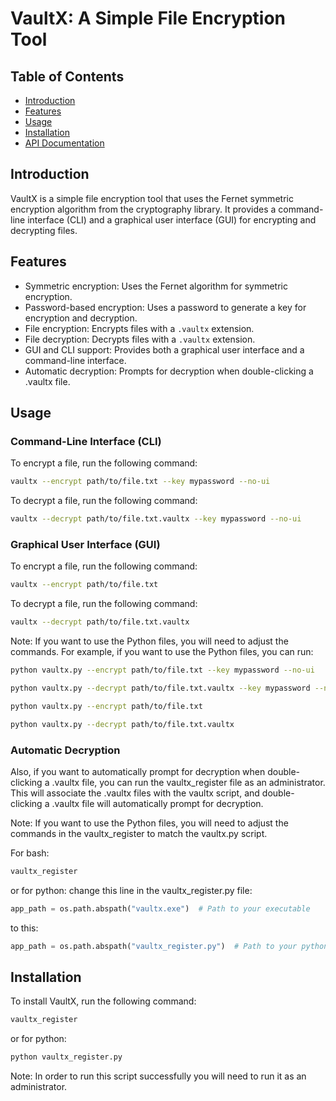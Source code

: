 # VaultX: A Simple File Encryption Tool

## Table of Contents

- [Introduction](#introduction)
- [Features](#features)
- [Usage](#usage)
- [Installation](#installation)
- [API Documentation](#api-documentation)

## Introduction

VaultX is a simple file encryption tool that uses the Fernet symmetric encryption algorithm from the cryptography library. It provides a command-line interface (CLI) and a graphical user interface (GUI) for encrypting and decrypting files.

## Features

- Symmetric encryption: Uses the Fernet algorithm for symmetric encryption.
- Password-based encryption: Uses a password to generate a key for encryption and decryption.
- File encryption: Encrypts files with a `.vaultx` extension.
- File decryption: Decrypts files with a `.vaultx` extension.
- GUI and CLI support: Provides both a graphical user interface and a command-line interface.
- Automatic decryption: Prompts for decryption when double-clicking a .vaultx file.
## Usage

### Command-Line Interface (CLI)

To encrypt a file, run the following command:

```bash
vaultx --encrypt path/to/file.txt --key mypassword --no-ui
```
To decrypt a file, run the following command:

```bash
vaultx --decrypt path/to/file.txt.vaultx --key mypassword --no-ui
```

### Graphical User Interface (GUI)

To encrypt a file, run the following command:

```bash
vaultx --encrypt path/to/file.txt
```

To decrypt a file, run the following command:

```bash
vaultx --decrypt path/to/file.txt.vaultx
```

Note: If you want to use the Python files, you will need to adjust the commands. For example, if you want to use the Python files, you can run:

```bash
python vaultx.py --encrypt path/to/file.txt --key mypassword --no-ui
```
```bash
python vaultx.py --decrypt path/to/file.txt.vaultx --key mypassword --no-ui
```
```bash
python vaultx.py --encrypt path/to/file.txt
```
```bash
python vaultx.py --decrypt path/to/file.txt.vaultx
```

### Automatic Decryption

Also, if you want to automatically prompt for decryption when double-clicking a .vaultx file, you can run the vaultx_register file as an administrator.
This will associate the .vaultx files with the vaultx script, and double-clicking a .vaultx file will automatically prompt for decryption.

Note: If you want to use the Python files, you will need to adjust the commands in the vaultx_register to match the vaultx.py script.

For bash:
```bash
vaultx_register
```
or for python:
change this line in the vaultx_register.py file:
```python
app_path = os.path.abspath("vaultx.exe")  # Path to your executable
```
to this:
```python
app_path = os.path.abspath("vaultx_register.py")  # Path to your python script
```
## Installation

To install VaultX, run the following command:

```bash
vaultx_register
```
or for python:
```bash
python vaultx_register.py
```
Note: In order to run this script successfully you will need to run it as an administrator.

